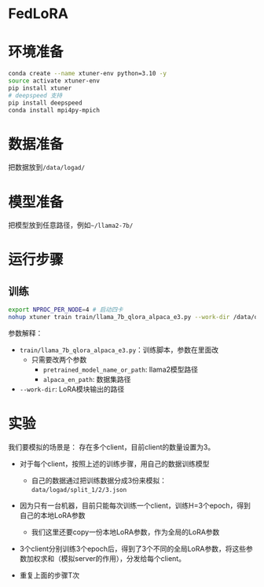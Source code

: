 # FedLoRA

# 环境准备
```bash
conda create --name xtuner-env python=3.10 -y
source activate xtuner-env
pip install xtuner
# deepspeed 支持
pip install deepspeed
conda install mpi4py-mpich
```
# 数据准备
把数据放到`/data/logad/`
# 模型准备
把模型放到任意路径，例如`~/llama2-7b/`

# 运行步骤
## 训练
```bash
export NPROC_PER_NODE=4 # 启动四卡
nohup xtuner train train/llama_7b_qlora_alpaca_e3.py --work-dir /data/qjx/logad/client_1 > client_1.log 2>&1 &
```
参数解释：
- `train/llama_7b_qlora_alpaca_e3.py`：训练脚本，参数在里面改
    - 只需要改两个参数
        - `pretrained_model_name_or_path`: llama2模型路径
        - `alpaca_en_path`: 数据集路径
- `--work-dir`: LoRA模块输出的路径

# 实验

我们要模拟的场景是：
存在多个client，目前client的数量设置为3。
- 对于每个client，按照上述的训练步骤，用自己的数据训练模型
    - 自己的数据通过把训练数据分成3份来模拟：`data/logad/split_1/2/3.json`

- 因为只有一台机器，目前只能每次训练一个client，训练H=3个epoch，得到自己的本地LoRA参数
    - 我们这里还要copy一份本地LoRA参数，作为全局的LoRA参数
- 3个client分别训练3个epoch后，得到了3个不同的全局LoRA参数，将这些参数加权求和（模拟server的作用），分发给每个client。
- 重复上面的步骤T次
